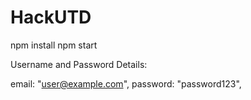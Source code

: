 # HackUTD

npm install
npm start


Username and Password Details: 

email: "user@example.com",
password: "password123",